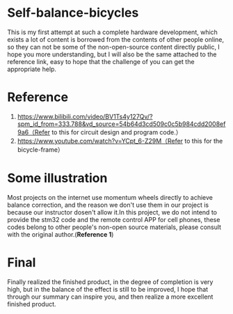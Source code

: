 # Self-balance-bicycles
This is my first attempt at such a complete hardware development, which exists a lot of content is borrowed from the contents of other people online, so they can not be some of the non-open-source content directly public, I hope you more understanding, but I will also be the same attached to the reference link, easy to hope that the challenge of you can get the appropriate help.

# Reference
1. https://www.bilibili.com/video/BV1Ts4y127Qv/?spm_id_from=333.788&vd_source=54b64d3cd509c0c5b984cdd2008ef9a6（Refer to this for circuit design and program code.）
2. https://www.youtube.com/watch?v=YCpt_6-Z29M（Refer to this for the bicycle-frame）

# Some illustration
Most projects on the internet use momentum wheels directly to achieve balance correction, and the reason we don't use them in our project is because our instructor dosen't allow it.In this project, we do not intend to provide the stm32 code and the remote control APP for cell phones, these codes belong to other people's non-open source materials, please consult with the original author.(**Reference 1**)

# Final
Finally realized the finished product, in the degree of completion is very high, but in the balance of the effect is still to be improved, I hope that through our summary can inspire you, and then realize a more excellent finished product.
